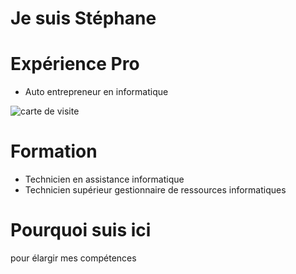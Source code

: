 # Je suis Stéphane

# Expérience Pro

* Auto entrepreneur en informatique
<img src="C:\Users\steph\Documents\GitHub\semaine1\Images\carte de visite.jpg" alt="carte de visite">

# Formation

* Technicien en assistance informatique
* Technicien supérieur gestionnaire de ressources informatiques

# Pourquoi suis ici

pour élargir mes compétences